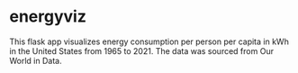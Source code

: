 # energyviz

This flask app visualizes energy consumption per person per capita in kWh in
the United States from 1965 to 2021. The data was sourced from Our World in Data.

